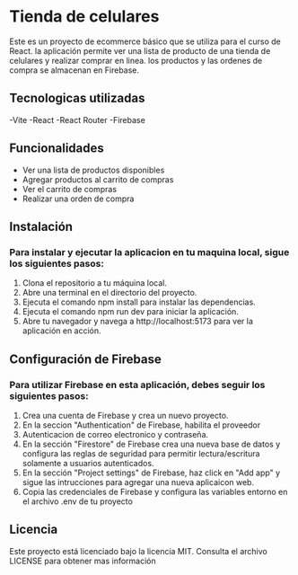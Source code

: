 # Tienda de celulares

Este es un proyecto de ecommerce básico que se utiliza para el curso de React. la aplicación permite ver una lista de producto de una tienda de celulares y realizar comprar en linea. los productos y las ordenes de compra se almacenan en Firebase.

## Tecnologicas utilizadas

-Vite
-React
-React Router
-Firebase

## Funcionalidades 

- Ver una lista de productos disponibles
- Agregar productos al carrito de compras
- Ver el carrito de compras
- Realizar una orden de compra

## Instalación


### Para instalar y ejecutar la aplicacion en tu maquina local, sigue los siguientes pasos:

1. Clona el repositorio a tu máquina local.
2. Abre una terminal en el directorio del proyecto.
3. Ejecuta el comando npm install para instalar las dependencias.
4. Ejecuta el comando npm run dev para iniciar la aplicación.
5. Abre tu navegador y navega a http://localhost:5173 para ver la aplicación en acción.

## Configuración de Firebase

### Para utilizar Firebase en esta aplicación, debes seguir los siguientes pasos:

1. Crea una cuenta de Firebase y crea un nuevo proyecto.
2. En la seccion "Authentication" de Firebase, habilita el proveedor
3. Autenticacion de correo electronico y contraseña.
4. En la sección "Firestore" de Firebase crea una nueva base de datos y configura las reglas de seguridad para permitir lectura/escritura solamente a usuarios autenticados.
5. En la sección "Project settings" de Firebase, haz click en "Add app" y sigue las intrucciones para agregar una nueva aplicaicon web.
6. Copia las credenciales de Firebase y configura las variables entorno en el archivo .env de tu proyecto   

## Licencia 

Este proyecto está licenciado bajo la licencia MIT. Consulta el archivo LICENSE para obtener mas información